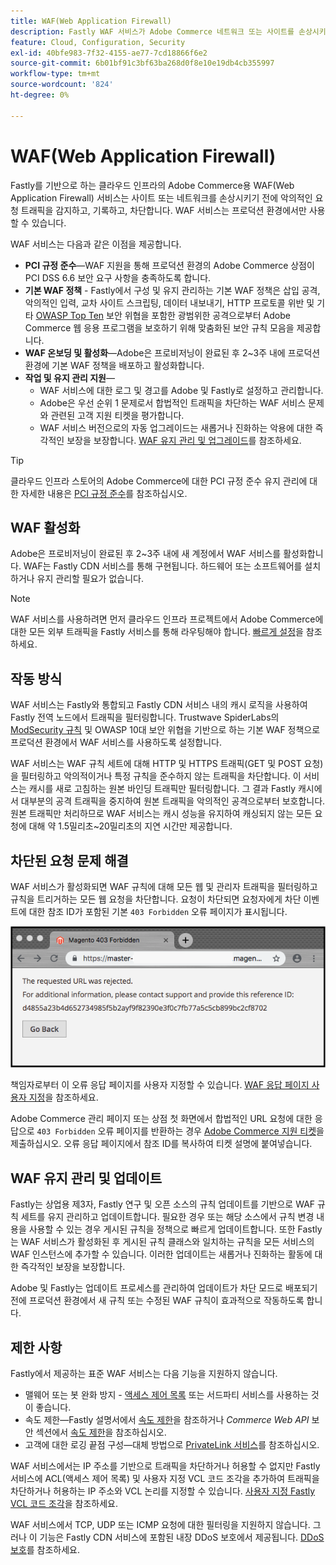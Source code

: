 ```yaml
---
title: WAF(Web Application Firewall)
description: Fastly WAF 서비스가 Adobe Commerce 네트워크 또는 사이트를 손상시키기 전에 어떻게 악의적인 요청 트래픽을 탐지하고 로그하고 차단하는지 알아봅니다.
feature: Cloud, Configuration, Security
exl-id: 40bfe983-7f32-4155-ae77-7cd18866f6e2
source-git-commit: 6b01bf91c3bf63ba268d0f8e10e19db4cb355997
workflow-type: tm+mt
source-wordcount: '824'
ht-degree: 0%

---
```


# WAF(Web Application Firewall)

Fastly를 기반으로 하는 클라우드 인프라의 Adobe Commerce용 WAF(Web Application Firewall) 서비스는 사이트 또는 네트워크를 손상시키기 전에 악의적인 요청 트래픽을 감지하고, 기록하고, 차단합니다. WAF 서비스는 프로덕션 환경에서만 사용할 수 있습니다.

WAF 서비스는 다음과 같은 이점을 제공합니다.

- **PCI 규정 준수**—WAF 지원을 통해 프로덕션 환경의 Adobe Commerce 상점이 PCI DSS 6.6 보안 요구 사항을 충족하도록 합니다.
- **기본 WAF 정책** - Fastly에서 구성 및 유지 관리하는 기본 WAF 정책은 삽입 공격, 악의적인 입력, 교차 사이트 스크립팅, 데이터 내보내기, HTTP 프로토콜 위반 및 기타 [OWASP Top Ten](https://owasp.org/www-project-top-ten/) 보안 위협을 포함한 광범위한 공격으로부터 Adobe Commerce 웹 응용 프로그램을 보호하기 위해 맞춤화된 보안 규칙 모음을 제공합니다.
- **WAF 온보딩 및 활성화**—Adobe은 프로비저닝이 완료된 후 2~3주 내에 프로덕션 환경에 기본 WAF 정책을 배포하고 활성화합니다.
- **작업 및 유지 관리 지원**—
   - WAF 서비스에 대한 로그 및 경고를 Adobe 및 Fastly로 설정하고 관리합니다.
   - Adobe은 우선 순위 1 문제로서 합법적인 트래픽을 차단하는 WAF 서비스 문제와 관련된 고객 지원 티켓을 평가합니다.
   - WAF 서비스 버전으로의 자동 업그레이드는 새롭거나 진화하는 악용에 대한 즉각적인 보장을 보장합니다. [WAF 유지 관리 및 업그레이드](#waf-maintenance-and-updates)를 참조하세요.

>[!TIP]
>
>클라우드 인프라 스토어의 Adobe Commerce에 대한 PCI 규정 준수 유지 관리에 대한 자세한 내용은 [PCI 규정 준수](https://business.adobe.com/products/magento/pci-compliance.html)를 참조하십시오.

## WAF 활성화

Adobe은 프로비저닝이 완료된 후 2~3주 내에 새 계정에서 WAF 서비스를 활성화합니다. WAF는 Fastly CDN 서비스를 통해 구현됩니다. 하드웨어 또는 소프트웨어를 설치하거나 유지 관리할 필요가 없습니다.

>[!NOTE]
>
>WAF 서비스를 사용하려면 먼저 클라우드 인프라 프로젝트에서 Adobe Commerce에 대한 모든 외부 트래픽을 Fastly 서비스를 통해 라우팅해야 합니다. [빠르게 설정](fastly-configuration.md)을 참조하세요.

## 작동 방식

WAF 서비스는 Fastly와 통합되고 Fastly CDN 서비스 내의 캐시 로직을 사용하여 Fastly 전역 노드에서 트래픽을 필터링합니다. Trustwave SpiderLabs의 [ModSecurity 규칙](https://github.com/owasp-modsecurity/ModSecurity) 및 OWASP 10대 보안 위협을 기반으로 하는 기본 WAF 정책으로 프로덕션 환경에서 WAF 서비스를 사용하도록 설정합니다.

WAF 서비스는 WAF 규칙 세트에 대해 HTTP 및 HTTPS 트래픽(GET 및 POST 요청)을 필터링하고 악의적이거나 특정 규칙을 준수하지 않는 트래픽을 차단합니다. 이 서비스는 캐시를 새로 고침하는 원본 바인딩 트래픽만 필터링합니다. 그 결과 Fastly 캐시에서 대부분의 공격 트래픽을 중지하여 원본 트래픽을 악의적인 공격으로부터 보호합니다. 원본 트래픽만 처리하므로 WAF 서비스는 캐시 성능을 유지하여 캐싱되지 않는 모든 요청에 대해 약 1.5밀리초~20밀리초의 지연 시간만 제공합니다.

## 차단된 요청 문제 해결

WAF 서비스가 활성화되면 WAF 규칙에 대해 모든 웹 및 관리자 트래픽을 필터링하고 규칙을 트리거하는 모든 웹 요청을 차단합니다. 요청이 차단되면 요청자에게 차단 이벤트에 대한 참조 ID가 포함된 기본 `403 Forbidden` 오류 페이지가 표시됩니다.

![WAF 오류 페이지](../../assets/cdn/fastly-waf-403-error.png)

책임자로부터 이 오류 응답 페이지를 사용자 지정할 수 있습니다. [WAF 응답 페이지 사용자 지정](fastly-custom-response.md#customize-the-waf-error-page)을 참조하세요.

Adobe Commerce 관리 페이지 또는 상점 첫 화면에서 합법적인 URL 요청에 대한 응답으로 `403 Forbidden` 오류 페이지를 반환하는 경우 [Adobe Commerce 지원 티켓](https://experienceleague.adobe.com/docs/commerce-knowledge-base/kb/help-center-guide/magento-help-center-user-guide.html#submit-ticket)을 제출하십시오. 오류 응답 페이지에서 참조 ID를 복사하여 티켓 설명에 붙여넣습니다.

## WAF 유지 관리 및 업데이트

Fastly는 상업용 제3자, Fastly 연구 및 오픈 소스의 규칙 업데이트를 기반으로 WAF 규칙 세트를 유지 관리하고 업데이트합니다. 필요한 경우 또는 해당 소스에서 규칙 변경 내용을 사용할 수 있는 경우 게시된 규칙을 정책으로 빠르게 업데이트합니다. 또한 Fastly는 WAF 서비스가 활성화된 후 게시된 규칙 클래스와 일치하는 규칙을 모든 서비스의 WAF 인스턴스에 추가할 수 있습니다. 이러한 업데이트는 새롭거나 진화하는 활동에 대한 즉각적인 보장을 보장합니다.

Adobe 및 Fastly는 업데이트 프로세스를 관리하여 업데이트가 차단 모드로 배포되기 전에 프로덕션 환경에서 새 규칙 또는 수정된 WAF 규칙이 효과적으로 작동하도록 합니다.

## 제한 사항

Fastly에서 제공하는 표준 WAF 서비스는 다음 기능을 지원하지 않습니다.

- 맬웨어 또는 봇 완화 방지 - [액세스 제어 목록](./fastly-vcl-allowlist.md) 또는 서드파티 서비스를 사용하는 것이 좋습니다.
- 속도 제한—Fastly 설명서에서 [속도 제한](https://github.com/fastly/fastly-magento2/blob/master/Documentation/Guides/RATE-LIMITING.md)을 참조하거나 _Commerce Web API_ 보안 섹션에서 [속도 제한](https://developer.adobe.com/commerce/webapi/get-started/rate-limiting/)을 참조하십시오.
- 고객에 대한 로깅 끝점 구성—대체 방법으로 [PrivateLink 서비스](../development/privatelink-service.md)를 참조하십시오.

WAF 서비스에서는 IP 주소를 기반으로 트래픽을 차단하거나 허용할 수 없지만 Fastly 서비스에 ACL(액세스 제어 목록) 및 사용자 지정 VCL 코드 조각을 추가하여 트래픽을 차단하거나 허용하는 IP 주소와 VCL 논리를 지정할 수 있습니다. [사용자 지정 Fastly VCL 코드 조각](fastly-vcl-custom-snippets.md)을 참조하세요.

WAF 서비스에서 TCP, UDP 또는 ICMP 요청에 대한 필터링을 지원하지 않습니다. 그러나 이 기능은 Fastly CDN 서비스에 포함된 내장 DDoS 보호에서 제공됩니다. [DDoS 보호](fastly.md#ddos-protection)를 참조하세요.
